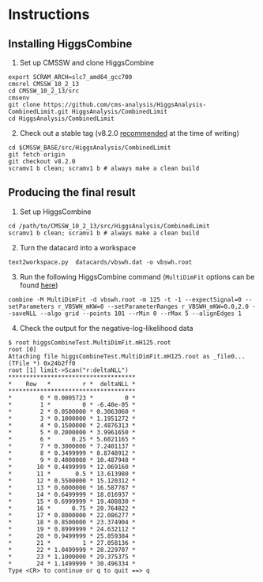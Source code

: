 # Instructions

## Installing HiggsCombine
1. Set up CMSSW and clone HiggsCombine
```
export SCRAM_ARCH=slc7_amd64_gcc700
cmsrel CMSSW_10_2_13
cd CMSSW_10_2_13/src
cmsenv
git clone https://github.com/cms-analysis/HiggsAnalysis-CombinedLimit.git HiggsAnalysis/CombinedLimit
cd HiggsAnalysis/CombinedLimit
```
2. Check out a stable tag (v8.2.0 [recommended](http://cms-analysis.github.io/HiggsAnalysis-CombinedLimit/) at the time of writing)
```
cd $CMSSW_BASE/src/HiggsAnalysis/CombinedLimit
git fetch origin
git checkout v8.2.0
scramv1 b clean; scramv1 b # always make a clean build
```

## Producing the final result
1. Set up HiggsCombine
```
cd /path/to/CMSSW_10_2_13/src/HiggsAnalysis/CombinedLimit
scramv1 b clean; scramv1 b # always make a clean build
```
2. Turn the datacard into a workspace
```
text2workspace.py  datacards/vbswh.dat -o vbswh.root
```
3. Run the following HiggsCombine command (`MultiDimFit` options can be found [here](http://cms-analysis.github.io/HiggsAnalysis-CombinedLimit/part3/commonstatsmethods/))
```
combine -M MultiDimFit -d vbswh.root -m 125 -t -1 --expectSignal=0 --setParameters r_VBSWH_mKW=0 --setParameterRanges r_VBSWH_mKW=0.0,2.0 --saveNLL --algo grid --points 101 --rMin 0 --rMax 5 --alignEdges 1
```
4. Check the output for the negative-log-likelihood data
```
$ root higgsCombineTest.MultiDimFit.mH125.root
root [0]
Attaching file higgsCombineTest.MultiDimFit.mH125.root as _file0...
(TFile *) 0x24b2ff0
root [1] limit->Scan("r:deltaNLL")
************************************
*    Row   *         r *  deltaNLL *
************************************
*        0 * 0.0005723 *         0 *
*        1 *         0 * -6.40e-05 *
*        2 * 0.0500000 * 0.3063060 *
*        3 * 0.1000000 * 1.1951272 *
*        4 * 0.1500000 * 2.4876313 *
*        5 * 0.2000000 * 3.9961650 *
*        6 *      0.25 * 5.6021165 *
*        7 * 0.3000000 * 7.2401137 *
*        8 * 0.3499999 * 8.8748912 *
*        9 * 0.4000000 * 10.487948 *
*       10 * 0.4499999 * 12.069160 *
*       11 *       0.5 * 13.613980 *
*       12 * 0.5500000 * 15.120312 *
*       13 * 0.6000000 * 16.587787 *
*       14 * 0.6499999 * 18.016937 *
*       15 * 0.6999999 * 19.408830 *
*       16 *      0.75 * 20.764822 *
*       17 * 0.8000000 * 22.086277 *
*       18 * 0.8500000 * 23.374904 *
*       19 * 0.8999999 * 24.632112 *
*       20 * 0.9499999 * 25.859384 *
*       21 *         1 * 27.058136 *
*       22 * 1.0499999 * 28.229707 *
*       23 * 1.1000000 * 29.375375 *
*       24 * 1.1499999 * 30.496334 *
Type <CR> to continue or q to quit ==> q
```
